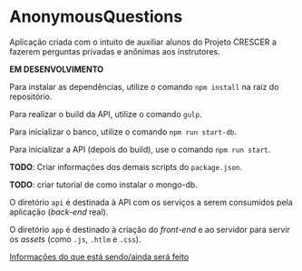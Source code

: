 # AnonymousQuestions
Aplicação criada com o intuito de auxiliar alunos do Projeto CRESCER a fazerem perguntas privadas e anônimas aos instrutores.

**EM DESENVOLVIMENTO**

Para instalar as dependências, utilize o comando `npm install` na raiz do repositório.

Para realizar o build da API, utilize o comando `gulp`.

Para inicializar o banco, utilize o comando `npm run start-db`. 

Para inicializar a API (depois do build), use o comando `npm run start`.

**TODO**: Criar informações dos demais scripts do `package.json`.

**TODO**: criar tutorial de como instalar o mongo-db.

O diretório `api` é destinada à API com os serviços a serem consumidos pela aplicação (*back-end* real).

O diretório `app` é destinado à criação do *front-end* e ao servidor para servir os *assets* (como `.js`, `.htlm` e `.css`).

[Informações do que está sendo/ainda será feito](https://trello.com/b/wmcOsXBx/anonymousquestions)